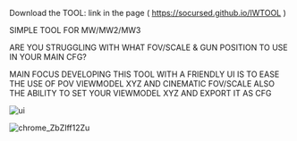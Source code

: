 
Download the TOOL:
link in the page ( https://socursed.github.io/IWTOOL )



SIMPLE TOOL FOR MW/MW2/MW3


ARE YOU STRUGGLING WITH WHAT FOV/SCALE & GUN POSITION TO USE IN YOUR MAIN CFG?

MAIN FOCUS DEVELOPING THIS TOOL WITH A FRIENDLY UI IS TO EASE THE USE OF POV VIEWMODEL XYZ AND CINEMATIC FOV/SCALE ALSO THE ABILITY TO SET YOUR VIEWMODEL XYZ AND EXPORT IT AS CFG


![ui](https://user-images.githubusercontent.com/45186916/167770915-928b8246-1a58-444e-94c6-bfe7c8c72853.png)


![chrome_ZbZIff12Zu](https://user-images.githubusercontent.com/45186916/167770857-704c6f50-c10b-455c-ac26-07a2f19c35cb.jpg)
